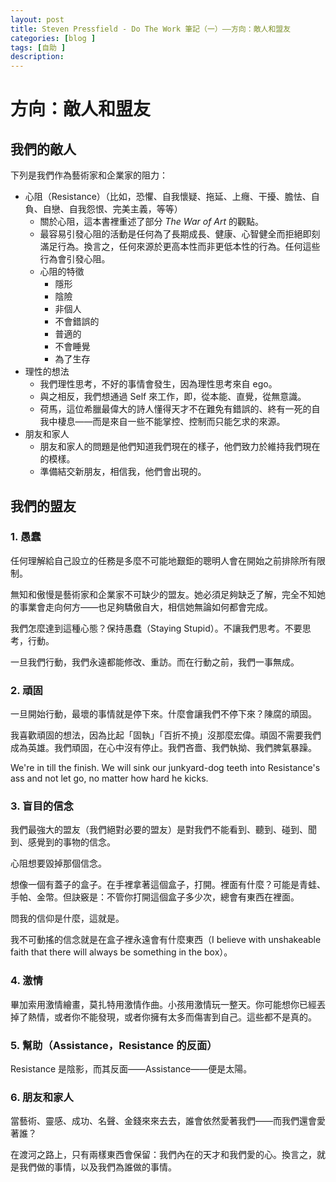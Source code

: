 ```yaml
---
layout: post
title: Steven Pressfield - Do The Work 筆記（一）——方向：敵人和盟友
categories: [blog ]
tags: [自助 ]
description:
---
```


# 方向：敵人和盟友

## 我們的敵人

下列是我們作為藝術家和企業家的阻力：

* 心阻（Resistance）（比如，恐懼、自我懷疑、拖延、上癮、干擾、膽怯、自負、自戀、自我怨恨、完美主義，等等）
  * 關於心阻，這本書裡重述了部分 *The War of Art* 的觀點。
  * 最容易引發心阻的活動是任何為了長期成長、健康、心智健全而拒絕即刻滿足行為。換言之，任何來源於更高本性而非更低本性的行為。任何這些行為會引發心阻。
  * 心阻的特徵
    * 隱形
    * 陰險
    * 非個人
    * 不會錯誤的
    * 普適的
    * 不會睡覺
    * 為了生存
* 理性的想法
  * 我們理性思考，不好的事情會發生，因為理性思考來自 ego。
  * 與之相反，我們想通過 Self 來工作，即，從本能、直覺，從無意識。
  * 荷馬，這位希臘最偉大的詩人懂得天才不在難免有錯誤的、終有一死的自我中棲息——而是來自一些不能掌控、控制而只能乞求的來源。
* 朋友和家人
  * 朋友和家人的問題是他們知道我們現在的樣子，他們致力於維持我們現在的模樣。
  * 準備結交新朋友，相信我，他們會出現的。

## 我們的盟友

### 1. 愚蠢

任何理解給自己設立的任務是多麼不可能地艱鉅的聰明人會在開始之前排除所有限制。

無知和傲慢是藝術家和企業家不可缺少的盟友。她必須足夠缺乏了解，完全不知她的事業會走向何方——也足夠驕傲自大，相信她無論如何都會完成。

我們怎麼達到這種心態？保持愚蠢（Staying Stupid）。不讓我們思考。不要思考，行動。

一旦我們行動，我們永遠都能修改、重訪。而在行動之前，我們一事無成。

### 2. 頑固

一旦開始行動，最壞的事情就是停下來。什麼會讓我們不停下來？陳腐的頑固。

我喜歡頑固的想法，因為比起「固執」「百折不撓」沒那麼宏偉。頑固不需要我們成為英雄。我們頑固，在心中沒有停止。我們吝嗇、我們執拗、我們脾氣暴躁。

We're in till the finish. We will sink our junkyard-dog teeth into Resistance's ass and not let go, no matter how hard he kicks.

### 3. 盲目的信念

我們最強大的盟友（我們絕對必要的盟友）是對我們不能看到、聽到、碰到、聞到、感覺到的事物的信念。

心阻想要毀掉那個信念。

想像一個有蓋子的盒子。在手裡拿著這個盒子，打開。裡面有什麼？可能是青蛙、手帕、金幣。但訣竅是：不管你打開這個盒子多少次，總會有東西在裡面。

問我的信仰是什麼，這就是。

我不可動搖的信念就是在盒子裡永遠會有什麼東西（I believe with unshakeable faith that there will always be something in the box）。

### 4. 激情

畢加索用激情繪畫，莫扎特用激情作曲。小孩用激情玩一整天。你可能想你已經丟掉了熱情，或者你不能發現，或者你擁有太多而傷害到自己。這些都不是真的。

### 5. 幫助（Assistance，Resistance 的反面）

Resistance 是陰影，而其反面——Assistance——便是太陽。

### 6. 朋友和家人

當藝術、靈感、成功、名聲、金錢來來去去，誰會依然愛著我們——而我們還會愛著誰？

在渡河之路上，只有兩樣東西會保留：我們內在的天才和我們愛的心。換言之，就是我們做的事情，以及我們為誰做的事情。

